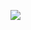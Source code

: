 ![](https://www.google.com/imgres?imgurl=https%3A%2F%2Fwww.teahub.io%2Fphotos%2Ffull%2F176-1764166_will-your-new-busine-women-in-technology-banner.jpg&imgrefurl=https%3A%2F%2Fwww.teahub.io%2Fviewwp%2FwimRbw_will-your-new-busine-women-in-technology-banner%2F&tbnid=qwkgFyLm1k5-tM&vet=10CBkQMyh0ahcKEwig7_bD_YH2AhUAAAAAHQAAAAAQCQ..i&docid=Ft9EgPc88SxVTM&w=1400&h=608&itg=1&q=coding%20wallpaper%204k&hl=en&ved=0CBkQMyh0ahcKEwig7_bD_YH2AhUAAAAAHQAAAAAQCQ)


<!---
Nits75/Nits75 is a ✨ special ✨ repository because its `README.md` (this file) appears on your GitHub profile.
You can click the Preview link to take a look at your changes.
--->

